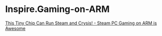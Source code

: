 # Inspire.Gaming-on-ARM
[This Tiny Chip Can Run Steam and Crysis! - Steam PC Gaming on ARM is Awesome](https://youtu.be/k6C5mZvanFU)
